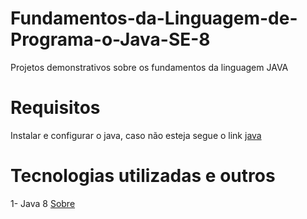 # Fundamentos-da-Linguagem-de-Programa-o-Java-SE-8
Projetos demonstrativos sobre os fundamentos da linguagem JAVA

# Requisitos

 Instalar e configurar o java, caso não esteja segue o link [java](https://medium.com/beelabacademy/configurando-vari%C3%A1veis-de-ambiente-java-home-e-maven-home-no-windows-e-unix-d9461f783c26)


# Tecnologias utilizadas e outros

1- Java 8 [Sobre](https://www.java.com/pt-BR/download/help/java8_pt-br.html)





